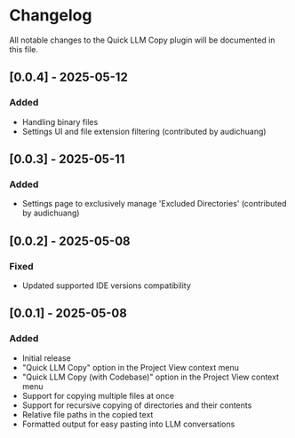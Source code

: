# Changelog

All notable changes to the Quick LLM Copy plugin will be documented in this file.

## [0.0.4] - 2025-05-12
### Added
- Handling binary files
- Settings UI and file extension filtering (contributed by audichuang)

## [0.0.3] - 2025-05-11
### Added
- Settings page to exclusively manage 'Excluded Directories' (contributed by audichuang)

## [0.0.2] - 2025-05-08
### Fixed
- Updated supported IDE versions compatibility

## [0.0.1] - 2025-05-08
### Added
- Initial release
- "Quick LLM Copy" option in the Project View context menu
- "Quick LLM Copy (with Codebase)" option in the Project View context menu
- Support for copying multiple files at once
- Support for recursive copying of directories and their contents
- Relative file paths in the copied text
- Formatted output for easy pasting into LLM conversations 